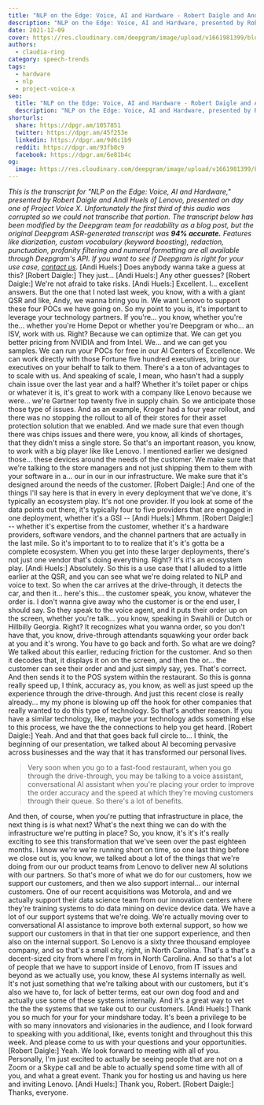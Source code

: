 ```yaml
---
title: "NLP on the Edge: Voice, AI and Hardware - Robert Daigle and Andi Huels, Lenovo - Project Voice X"
description: "NLP on the Edge: Voice, AI and Hardware, presented by Robert Daigle and Andi Huels of Lenovo, presented on day one of Project Voice X. "
date: 2021-12-09
cover: https://res.cloudinary.com/deepgram/image/upload/v1661981399/blog/nlp-on-the-edge-voice-ai-and-hardware-robert-daigle-and-andi-huels-lenovo-project-voice-x/proj-voice-x-session-robert-daigle-andi-huels-blog.png
authors:
  - claudia-ring
category: speech-trends
tags:
  - hardware
  - nlp
  - project-voice-x
seo:
  title: "NLP on the Edge: Voice, AI and Hardware - Robert Daigle and Andi Huels, Lenovo - Project Voice X"
  description: "NLP on the Edge: Voice, AI and Hardware, presented by Robert Daigle and Andi Huels of Lenovo, presented on day one of Project Voice X. "
shorturls:
  share: https://dpgr.am/1057851
  twitter: https://dpgr.am/45f253e
  linkedin: https://dpgr.am/9d6c1b9
  reddit: https://dpgr.am/93fb8c9
  facebook: https://dpgr.am/6e81b4c
og:
  image: https://res.cloudinary.com/deepgram/image/upload/v1661981399/blog/nlp-on-the-edge-voice-ai-and-hardware-robert-daigle-and-andi-huels-lenovo-project-voice-x/proj-voice-x-session-robert-daigle-andi-huels-blog.png
---
```


_This is the transcript for "NLP on the Edge: Voice, AI and Hardware," presented by Robert Daigle and Andi Huels of Lenovo, presented on day one of Project Voice X. Unfortunately the first third of this audio was corrupted so we could not transcribe that portion._ _The transcript below has been modified by the Deepgram team for readability as a blog post, but the original Deepgram ASR-generated transcript was **94% accurate.**  Features like diarization, custom vocabulary (keyword boosting), redaction, punctuation, profanity filtering and numeral formatting are all available through Deepgram's API.  If you want to see if Deepgram is right for your use case, [contact us](https://deepgram.com/contact-us/)._ [Andi Huels:] Does anybody wanna take a guess at this? [Robert Daigle:] They just... [Andi Huels:] Any other guesses? [Robert Daigle:] We're not afraid to take risks. [Andi Huels:] Excellent. I... excellent answers. But the one that I noted last week, you know, with a with a giant QSR and like, Andy, we wanna bring you in. We want Lenovo to support these four POCs we have going on. So my point to you is, it's important to leverage your technology partners. If you're... you know, whether you're the... whether you're Home Depot or whether you're Deepgram or who... an ISV, work with us. Right? Because we can optimize that. We can get you better pricing from NVIDIA and from Intel. We... and we can get you samples. We can run your POCs for free in our AI Centers of Excellence. We can work directly with those Fortune five hundred executives, bring our executives on your behalf to talk to them. There's a a ton of advantages to to scale with us. And speaking of scale, I mean, who hasn't had a supply chain issue over the last year and a half? Whether it's toilet paper or chips or whatever it is, it's great to work with a company like Lenovo because we were... we're Gartner top twenty five in supply chain. So we anticipate those those type of issues. And as an example, Kroger had a four year rollout, and there was no stopping the rollout to all of their stores for their asset protection solution that we enabled. And we made sure that even though there was chips issues and there were, you know, all kinds of shortages, that they didn't miss a single store. So that's an important reason, you know, to work with a big player like like Lenovo. I mentioned earlier we designed those... these devices around the needs of the customer. We make sure that we're talking to the store managers and not just shipping them to them with your software in a... our in our in our infrastructure. We make sure that it's designed around the needs of the customer. [Robert Daigle:] And one of the things I'll say here is that in every in every deployment that we've done, it's typically an ecosystem play. It's not one provider. If you look at some of the data points out there, it's typically four to five providers that are engaged in one deployment, whether it's a GSI -- [Andi Huels:] Mhmm. [Robert Daigle:] -- whether it's expertise from the customer, whether it's a hardware providers, software vendors, and the channel partners that are actually in the last mile. So it's important to to to realize that it's it's gotta be a complete ecosystem. When you get into these larger deployments, there's not just one vendor that's doing everything. Right? It's it's an ecosystem play. [Andi Huels:] Absolutely. So this is a use case that I alluded to a little earlier at the QSR, and you can see what we're doing related to NLP and voice to text. So when the car arrives at the drive-through, it detects the car, and then it... here's this... the customer speak, you know, whatever the order is. I don't wanna give away who the customer is or the end user, I should say. So they speak to the voice agent, and it puts their order up on the screen, whether you're talk... you know, speaking in Swahili or Dutch or Hillbilly Georgia. Right? It recognizes what you wanna order, so you don't have that, you know, drive-through attendants squawking your order back at you and it's wrong. You have to go back and forth. So what are we doing? We talked about this earlier, reducing friction for the customer. And so then it decodes that, it displays it on on the screen, and then the or... the customer can see their order and and just simply say, yes. That's correct. And then sends it to the POS system within the restaurant. So this is gonna really speed up, I think, accuracy as, you know, as well as just speed up the experience through the drive-through. And just this recent close is really already... my my phone is blowing up off the hook for other companies that really wanted to do this type of technology. So that's another reason. If you have a similar technology, like, maybe your technology adds something else to this process, we have the the connections to help you get heard. [Robert Daigle:] Yeah. And and that that goes back full circle to... I think, the beginning of our presentation, we talked about AI becoming pervasive across businesses and the way that it has transformed our personal lives.

> Very soon when you go to a fast-food restaurant, when you go through the drive-through, you may be talking to a voice assistant, conversational AI assistant when you're placing your order to improve the order accuracy and the speed at which they're moving customers through their queue. So there's a lot of benefits.

And then, of course, when you're putting that infrastructure in place, the next thing is is what next? What's the next thing we can do with the infrastructure we're putting in place? So, you know, it's it's it's really exciting to see this transformation that we've seen over the past eighteen months. I know we're we're running short on time, so one last thing before we close out is, you know, we talked about a lot of the things that we're doing from our our product teams from Lenovo to deliver new AI solutions with our partners. So that's more of what we do for our customers, how we support our customers, and then we also support internal... our internal customers. One of our recent acquisitions was Motorola, and and we actually support their data science team from our innovation centers where they're training systems to do data mining on device device data. We have a lot of our support systems that we're doing. We're actually moving over to conversational AI assistance to improve both external support, so how we support our customers in that in that tier one support experience, and then also on the internal support. So Lenovo is a sixty three thousand employee company, and so that's a small city, right, in North Carolina. That's a that's a decent-sized city from where I'm from in North Carolina. And so that's a lot of people that we have to support inside of Lenovo, from IT issues and beyond as we actually use, you know, these AI systems internally as well. It's not just something that we're talking about with our customers, but it's also we have to, for lack of better terms, eat our own dog food and and actually use some of these systems internally. And it's a great way to vet the the the systems that we take out to our customers. [Andi Huels:] Thank you so much for your for your mindshare today. It's been a privilege to be with so many innovators and visionaries in the audience, and I look forward to speaking with you additional, like, events tonight and throughout this this week. And please come to us with your questions and your opportunities. [Robert Daigle:] Yeah. We look forward to meeting with all of you. Personally, I'm just excited to actually be seeing people that are not on a Zoom or a Skype call and be able to actually spend some time with all of you, and what a great event. Thank you for hosting us and having us here and inviting Lenovo. [Andi Huels:] Thank you, Robert. [Robert Daigle:] Thanks, everyone.
